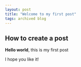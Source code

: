 ```yaml
---
layout: post
title: "Welcome to my first post"
tags: archived blog
---
```


## How to create a post

**Hello world**, this is my first post

I hope you like it!
